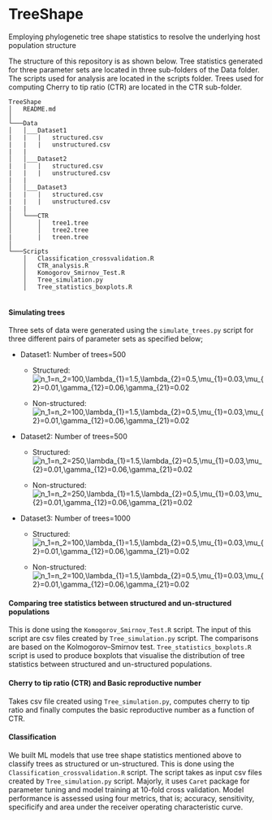 # TreeShape
Employing phylogenetic tree shape statistics to resolve the underlying host population structure

The structure of this repository is as shown below. Tree statistics generated for three parameter sets are located in three sub-folders of the Data folder. The scripts used for analysis are located in the scripts folder. Trees used for computing Cherry to tip ratio (CTR) are located in the CTR sub-folder.

```
TreeShape
│   README.md  
│
└───Data
│   │___Dataset1
|   |   |   structured.csv
|   |   |   unstructured.csv
|   |
│   │___Dataset2
|   |   |   structured.csv
|   |   |   unstructured.csv
|   |
│   │___Dataset3
|   |   |   structured.csv
|   |   |   unstructured.csv
|   |
│   └───CTR
│       │   tree1.tree
│       │   tree2.tree
|       |   treen.tree
│   
└───Scripts
    │   Classification_crossvalidation.R
    │   CTR_analysis.R
    │   Komogorov_Smirnov_Test.R
    │   Tree_simulation.py
    │   Tree_statistics_boxplots.R    
    
```


#### Simulating trees
Three sets of data were generated using the `simulate_trees.py` script for three different pairs of parameter sets as specified below;

* Dataset1: Number of trees=500
    * Structured: <img src="https://latex.codecogs.com/svg.latex?n_1=n_2=100,\lambda_{1}=1.5,\lambda_{2}=0.5,\mu_{1}=0.03,\mu_{2}=0.01,\gamma_{12}=0.06,\gamma_{21}=0.02" title="n_1=n_2=100,\lambda_{1}=1.5,\lambda_{2}=0.5,\mu_{1}=0.03,\mu_{2}=0.01,\gamma_{12}=0.06,\gamma_{21}=0.02" />

    * Non-structured: <img src="https://latex.codecogs.com/svg.latex?n_1=n_2=100,\lambda_{1}=1.5,\lambda_{2}=0.5,\mu_{1}=0.03,\mu_{2}=0.01,\gamma_{12}=0.06,\gamma_{21}=0.02" title="n_1=n_2=100,\lambda_{1}=1.5,\lambda_{2}=0.5,\mu_{1}=0.03,\mu_{2}=0.01,\gamma_{12}=0.06,\gamma_{21}=0.02" />

* Dataset2: Number of trees=500
    * Structured: <img src="https://latex.codecogs.com/svg.latex?n_1=n_2=250,\lambda_{1}=1.5,\lambda_{2}=0.5,\mu_{1}=0.03,\mu_{2}=0.01,\gamma_{12}=0.06,\gamma_{21}=0.02" title="n_1=n_2=250,\lambda_{1}=1.5,\lambda_{2}=0.5,\mu_{1}=0.03,\mu_{2}=0.01,\gamma_{12}=0.06,\gamma_{21}=0.02" />

    * Non-structured: <img src="https://latex.codecogs.com/svg.latex?n_1=n_2=250,\lambda_{1}=1.5,\lambda_{2}=0.5,\mu_{1}=0.03,\mu_{2}=0.01,\gamma_{12}=0.06,\gamma_{21}=0.02" title="n_1=n_2=250,\lambda_{1}=1.5,\lambda_{2}=0.5,\mu_{1}=0.03,\mu_{2}=0.01,\gamma_{12}=0.06,\gamma_{21}=0.02" />
    
* Dataset3: Number of trees=1000
    * Structured: <img src="https://latex.codecogs.com/svg.latex?n_1=n_2=100,\lambda_{1}=1.5,\lambda_{2}=0.5,\mu_{1}=0.03,\mu_{2}=0.01,\gamma_{12}=0.06,\gamma_{21}=0.02" title="n_1=n_2=100,\lambda_{1}=1.5,\lambda_{2}=0.5,\mu_{1}=0.03,\mu_{2}=0.01,\gamma_{12}=0.06,\gamma_{21}=0.02" />

    * Non-structured: <img src="https://latex.codecogs.com/svg.latex?n_1=n_2=100\lambda_{1}=1.5,\lambda_{2}=0.5,\mu_{1}=0.03,\mu_{2}=0.01,\gamma_{12}=0.06,\gamma_{21}=0.02" title="n_1=n_2=100,\lambda_{1}=1.5,\lambda_{2}=0.5,\mu_{1}=0.03,\mu_{2}=0.01,\gamma_{12}=0.06,\gamma_{21}=0.02" />

#### Comparing tree statistics between structured and un-structured populations
This is done using the `Komogorov_Smirnov_Test.R` script. The input of this script are csv files created by `Tree_simulation.py` script. The comparisons are  based on the Kolmogorov–Smirnov test. `Tree_statistics_boxplots.R` script is used to produce boxplots that visualise the distribution of tree statistics between structured and un-structured populations.

#### Cherry to tip ratio (CTR) and Basic reproductive number
Takes csv file created using `Tree_simulation.py`, computes cherry to tip ratio and finally computes the basic reproductive number as a function of CTR.

#### Classification
We built ML models that use tree shape statistics mentioned above to classify trees as structured or un-structured. This is done using the `Classification_crossvalidation.R` script. The script takes as input csv files created by `Tree_simulation.py` script. Majorly, it uses `Caret` package for parameter tuning and model training at 10-fold cross validation. Model performance is assessed using four metrics, that is; accuracy, sensitivity, specificify and area under the receiver operating characteristic curve.

